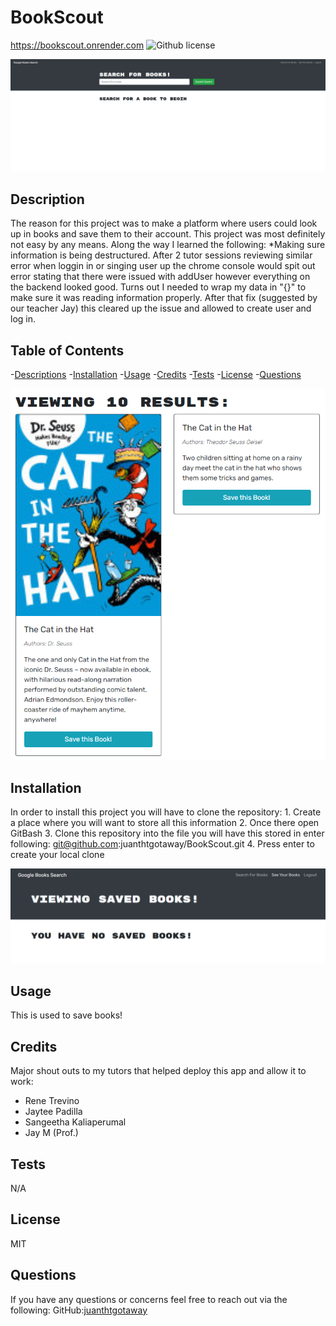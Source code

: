 # BookScout

https://bookscout.onrender.com
![Github license](https://shields.io/badge/license-MIT-orange)
 
![alt text](./assets/home%20page.png)

## Description
The reason for this project was to make a platform where users could look up in books and save them to their account. This project was most definitely not easy by any means. Along the way I learned the following:
*Making sure information is being destructured. After 2 tutor sessions reviewing similar error when loggin in or singing user up the chrome console would spit out error stating that there were issued with addUser however everything on the backend looked good. Turns out I needed to wrap my data in "{}" to make sure it was reading information properly. After that fix (suggested by our teacher Jay) this cleared up the issue and allowed to create user and log in. 


## Table of Contents
-[Descriptions](#Descriptions)
-[Installation](#Installation)
-[Usage](#Usage)
-[Credits](#Credits)
-[Tests](#Tests)
-[License](#License)
-[Questions](##Questions)

![alt text](./assets/booksrch.png)


## Installation
In order to install this project you will have to clone the repository: 
    1. Create a place where you will want to store all this information 
    2. Once there open GitBash
    3. Clone this repository into the file you will have this stored in
            enter following: git@github.com:juanthtgotaway/BookScout.git
    4. Press enter to create your local clone

![alt text](./assets/Saved%20books.png)


## Usage
This is used to save books!

## Credits
Major shout outs to my tutors that helped deploy this app and allow it to work: 
* Rene Trevino
* Jaytee Padilla
* Sangeetha Kaliaperumal
* Jay M (Prof.)


## Tests
N/A
## License
MIT

## Questions
If you have any questions or concerns feel free to reach out via the following:
GitHub:[juanthtgotaway](https://github.com/juanthtgotaway)